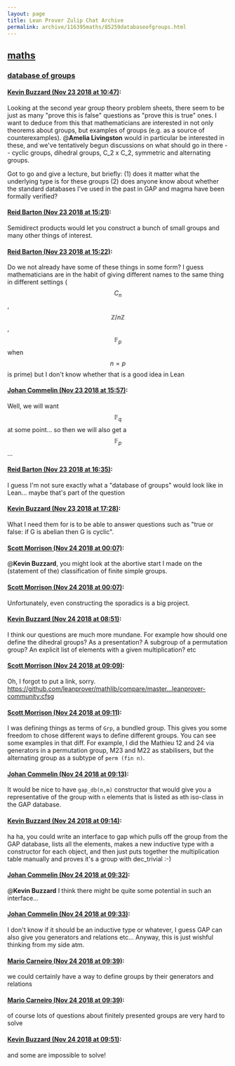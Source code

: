 ```yaml
---
layout: page
title: Lean Prover Zulip Chat Archive 
permalink: archive/116395maths/85259databaseofgroups.html
---
```


## [maths](index.html)
### [database of groups](85259databaseofgroups.html)

#### [Kevin Buzzard (Nov 23 2018 at 10:47)](https://leanprover.zulipchat.com/#narrow/stream/116395-maths/topic/database%20of%20groups/near/148218899):
Looking at the second year group theory problem sheets, there seem to be just as many "prove this is false" questions as "prove this is true" ones. I want to deduce from this that mathematicians are interested in not only theorems about groups, but examples of groups (e.g. as a source of counterexamples). @**Amelia Livingston** would in particular be interested in these, and we've tentatively begun discussions on what should go in there -- cyclic groups, dihedral groups, C_2 x C_2, symmetric and alternating groups.

Got to go and give a lecture, but briefly: (1) does it matter what the underlying type is for these groups (2) does anyone know about whether the standard databases I've used in the past in GAP and magma have been formally verified?

#### [Reid Barton (Nov 23 2018 at 15:21)](https://leanprover.zulipchat.com/#narrow/stream/116395-maths/topic/database%20of%20groups/near/148231934):
Semidirect products would let you construct a bunch of small groups and many other things of interest.

#### [Reid Barton (Nov 23 2018 at 15:22)](https://leanprover.zulipchat.com/#narrow/stream/116395-maths/topic/database%20of%20groups/near/148232015):
Do we not already have some of these things in some form?
I guess mathematicians are in the habit of giving different names to the same thing in different settings ($$C_n$$, $$\mathbb{Z}/n\mathbb{Z}$$, $$\mathbb{F}_p$$ when $$n = p$$ is prime) but I don't know whether that is a good idea in Lean

#### [Johan Commelin (Nov 23 2018 at 15:57)](https://leanprover.zulipchat.com/#narrow/stream/116395-maths/topic/database%20of%20groups/near/148233793):
Well, we will want $$\mathbb{F}_q$$ at some point... so then we will also get a $$\mathbb{F}_p$$...

#### [Reid Barton (Nov 23 2018 at 16:35)](https://leanprover.zulipchat.com/#narrow/stream/116395-maths/topic/database%20of%20groups/near/148235984):
I guess I'm not sure exactly what a "database of groups" would look like in Lean... maybe that's part of the question

#### [Kevin Buzzard (Nov 23 2018 at 17:28)](https://leanprover.zulipchat.com/#narrow/stream/116395-maths/topic/database%20of%20groups/near/148238581):
What I need them for is to be able to answer questions such as "true or false: if G is abelian then G is cyclic".

#### [Scott Morrison (Nov 24 2018 at 00:07)](https://leanprover.zulipchat.com/#narrow/stream/116395-maths/topic/database%20of%20groups/near/148253284):
@**Kevin Buzzard**, you might look at the abortive start I made on the (statement of the) classification of finite simple groups.

#### [Scott Morrison (Nov 24 2018 at 00:07)](https://leanprover.zulipchat.com/#narrow/stream/116395-maths/topic/database%20of%20groups/near/148253289):
Unfortunately, even constructing the sporadics is a big project.

#### [Kevin Buzzard (Nov 24 2018 at 08:51)](https://leanprover.zulipchat.com/#narrow/stream/116395-maths/topic/database%20of%20groups/near/148267459):
I think our questions are much more mundane. For example how should one define the dihedral groups? As a presentation? A subgroup of a permutation group? An explicit list of elements with a given multiplication? etc

#### [Scott Morrison (Nov 24 2018 at 09:09)](https://leanprover.zulipchat.com/#narrow/stream/116395-maths/topic/database%20of%20groups/near/148268002):
Oh, I forgot to put a link, sorry. https://github.com/leanprover/mathlib/compare/master...leanprover-community:cfsg

#### [Scott Morrison (Nov 24 2018 at 09:11)](https://leanprover.zulipchat.com/#narrow/stream/116395-maths/topic/database%20of%20groups/near/148268060):
I was defining things as terms of `Grp`, a bundled group. This gives you some freedom to chose different ways to define different groups. You can see some examples in that diff. For example, I did the Mathieu 12 and 24 via generators in a permutation group, M23 and M22 as stabilisers,  but the alternating group as a subtype of `perm (fin n)`.

#### [Johan Commelin (Nov 24 2018 at 09:13)](https://leanprover.zulipchat.com/#narrow/stream/116395-maths/topic/database%20of%20groups/near/148268109):
It would be nice to have `gap_db(n,m)` constructor that would give you a representative of the group with `n` elements that is listed as `m`th iso-class in the GAP database.

#### [Kevin Buzzard (Nov 24 2018 at 09:14)](https://leanprover.zulipchat.com/#narrow/stream/116395-maths/topic/database%20of%20groups/near/148268154):
ha ha, you could write an interface to gap which pulls off the group from the GAP database, lists all the elements, makes a new inductive type with a constructor for each object, and then just puts together the multiplication table manually and proves it's a group with dec_trivial :-)

#### [Johan Commelin (Nov 24 2018 at 09:32)](https://leanprover.zulipchat.com/#narrow/stream/116395-maths/topic/database%20of%20groups/near/148268612):
@**Kevin Buzzard** I think there might be quite some potential in such an interface...

#### [Johan Commelin (Nov 24 2018 at 09:33)](https://leanprover.zulipchat.com/#narrow/stream/116395-maths/topic/database%20of%20groups/near/148268628):
I don't know if it should be an inductive type or whatever, I guess GAP can also give you generators and relations etc... Anyway, this is just wishful thinking from my side atm.

#### [Mario Carneiro (Nov 24 2018 at 09:39)](https://leanprover.zulipchat.com/#narrow/stream/116395-maths/topic/database%20of%20groups/near/148268782):
we could certainly have a way to define groups by their generators and relations

#### [Mario Carneiro (Nov 24 2018 at 09:39)](https://leanprover.zulipchat.com/#narrow/stream/116395-maths/topic/database%20of%20groups/near/148268786):
of course lots of questions about finitely presented groups are very hard to solve

#### [Kevin Buzzard (Nov 24 2018 at 09:51)](https://leanprover.zulipchat.com/#narrow/stream/116395-maths/topic/database%20of%20groups/near/148269104):
and some are impossible to solve!

